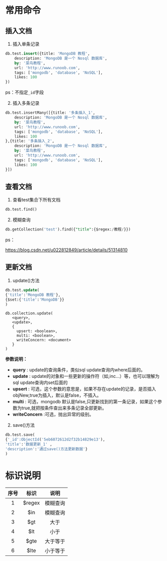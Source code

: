 # 常用命令

## 插入文档

1. 插入单条记录

```sql
db.test.insert({title: 'MongoDB 教程', 
    description: 'MongoDB 是一个 Nosql 数据库',
    by: '菜鸟教程',
    url: 'http://www.runoob.com',
    tags: ['mongodb', 'database', 'NoSQL'],
    likes: 100
})
```

ps：不指定`_id`字段

2. 插入多条记录

```sql
db.test.insertMany([{title: '多条插入_1', 
    description: 'MongoDB 是一个 Nosql 数据库',
    by: '菜鸟教程',
    url: 'http://www.runoob.com',
    tags: ['mongodb', 'database', 'NoSQL'],
    likes: 100
},{title: '多条插入_2', 
    description: 'MongoDB 是一个 Nosql 数据库',
    by: '菜鸟教程',
    url: 'http://www.runoob.com',
    tags: ['mongodb', 'database', 'NoSQL'],
    likes: 100
}])
```



## 查看文档

1. 查看test集合下所有文档

```sql
db.test.find()
```

2. 模糊查询

```sql
db.getCollection('test').find({"title":{$regex:/教程/}})
```

ps：

https://blog.csdn.net/u022812849/article/details/51314810

## 更新文档

1. update()方法

```sql
db.test.update(
{'title':'MongoDB 教程'},
{$set:{'title':'MongoDB'}}
)
```

```
db.collection.update(
   <query>,
   <update>,
   {
     upsert: <boolean>,
     multi: <boolean>,
     writeConcern: <document>
   }
)
```

**参数说明：**

- **query** : update的查询条件，类似sql update查询内where后面的。
- **update** : update的对象和一些更新的操作符（如$,$inc...）等，也可以理解为sql update查询内set后面的
- **upsert** : 可选，这个参数的意思是，如果不存在update的记录，是否插入objNew,true为插入，默认是false，不插入。
- **multi** : 可选，mongodb 默认是false,只更新找到的第一条记录，如果这个参数为true,就把按条件查出来多条记录全部更新。
- **writeConcern** :可选，抛出异常的级别。

2. save()方法

```sql
db.test.save(
{'_id':ObjectId('5eb6072612d2f32b14829e13'),
'title':'数据更新_1' ,
'description':'通过save()方法更新数据'}
)
```

# 标识说明

| 序号 |  标识  |   说明   |
| :--: | :----: | :------: |
|  1   | $regex | 模糊查询 |
|  2   |  $in   | 模糊查询 |
|  3   |  $gt   |   大于   |
|  4   |  $lt   |   小于   |
|  5   |  $gte  | 大于等于 |
|  6   |  $lte  | 小于等于 |

